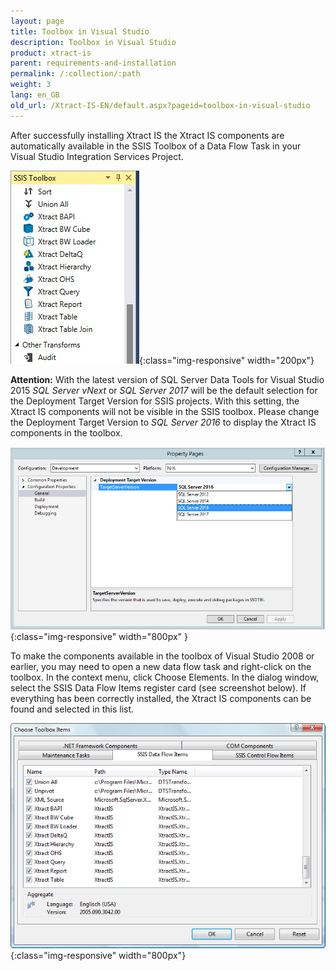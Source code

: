 ```yaml
---
layout: page
title: Toolbox in Visual Studio
description: Toolbox in Visual Studio
product: xtract-is
parent: requirements-and-installation
permalink: /:collection/:path
weight: 3
lang: en_GB
old_url: /Xtract-IS-EN/default.aspx?pageid=toolbox-in-visual-studio
---
```


After successfully installing Xtract IS the Xtract IS components are automatically available in the SSIS Toolbox of a Data Flow Task in your Visual Studio Integration Services Project.

![XIS_SSIS_Toolbox](/img/content/XIS_SSIS_Toolbox.jpg){:class="img-responsive" width="200px"}

**Attention:** With the latest version of SQL Server Data Tools for Visual Studio 2015 *SQL Server vNext* or *SQL Server 2017* will be the default selection for the Deployment Target Version for SSIS projects. With this setting, the Xtract IS components will not be visible in the SSIS toolbox. Please change the Deployment Target Version to *SQL Server 2016* to display the Xtract IS components in the toolbox.

![SSIS_Target_Server_Version](/img/content/SSIS_Target_Server_Version.jpg){:class="img-responsive" width="800px" }  

To make the components available in the toolbox of Visual Studio 2008 or earlier, you may need to open a new data flow task and right-click on the toolbox. In the context menu, click Choose Elements. In the dialog window, select the SSIS Data Flow Items register card (see screenshot below). If everything has been correctly installed, the Xtract IS components can be found and selected in this list.

![Toolbox-01](/img/content/Toolbox-01.png){:class="img-responsive" width="800px"}